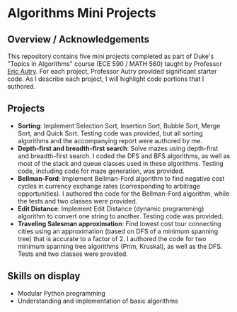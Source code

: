 # Algorithms Mini Projects

## Overview / Acknowledgements

This repository contains five mini projects completed as part of Duke's "Topics in Algorithms" course (ECE 590 / MATH 560) taught by Professor [Eric Autry](https://www.ericautry.com). For each project, Professor Autry provided significant starter code. As I describe each project, I will highlight code portions that I authored. 

## Projects

- **Sorting**: Implement Selection Sort, Insertion Sort, Bubble Sort, Merge Sort, and Quick Sort. Testing code was provided, but all sorting algorithms and the accompanying report were authored by me.
- **Depth-first and breadth-first search**: Solve mazes using depth-first and breadth-first search. I coded the DFS and BFS algorithms, as well as most of the stack and queue classes used in these algorithms. Testing code, including code for maze generation, was provided.
- **Bellman-Ford**: Implement Bellman-Ford algorithm to find negative cost cycles in currency exchange rates (corresponding to arbitrage opportunities). I authored the code for the Bellman-Ford algorithm, while the tests and two classes were provided.
- **Edit Distance**: Implement Edit Distance (dynamic programming) algorithm to convert one string to another. Testing code was provided.
- **Traveling Salesman approximation**: Find lowest cost tour connecting cities using an approximation (based on DFS of a minimum spanning tree) that is accurate to a factor of 2. I authored the code for two minimum spanning tree algorithms (Prim, Kruskal), as well as the DFS. Tests and two classes were provided.  

## Skills on display

- Modular Python programming
- Understanding and implementation of basic algorithms

